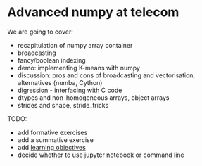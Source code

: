 # Advanced numpy at telecom

We are going to cover:

* recapitulation of numpy array container
* broadcasting
* fancy/boolean indexing
* demo: implementing K-means with numpy
* discussion: pros and cons of broadcasting and vectorisation, alternatives (numba, Cython)
* digression - interfacing with C code
* dtypes and non-homogeneous arrays, object arrays
* strides and shape, stride_tricks

TODO:

* add formative exercises
* add a summative exercise
* add [learning objectives](https://swcarpentry.github.io/instructor-training/07-design.html)
* decide whether to use jupyter notebook or command line
